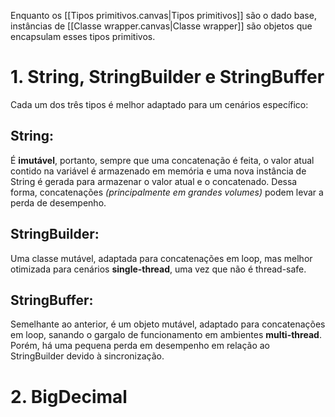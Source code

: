 Enquanto os [[Tipos primitivos.canvas|Tipos primitivos]] são o dado base, instâncias de [[Classe wrapper.canvas|Classe wrapper]]  são objetos que encapsulam esses tipos primitivos.

# 1. String, StringBuilder e StringBuffer

Cada um dos três tipos é melhor adaptado para um cenários específico:

## String:

É **imutável**, portanto, sempre que uma concatenação é feita, o valor atual contido na variável é armazenado em memória e uma nova instância de String é gerada para armazenar o valor atual e o concatenado. Dessa forma, concatenações *(principalmente em grandes volumes)* podem levar a perda de desempenho.

## StringBuilder:

Uma classe mutável, adaptada para concatenações em loop, mas melhor otimizada para cenários **single-thread**, uma vez que não é thread-safe.

## StringBuffer: 

Semelhante ao anterior, é um objeto mutável, adaptado para concatenações em loop, sanando o gargalo de funcionamento em ambientes **multi-thread**. Porém, há uma pequena perda em desempenho em relação ao StringBuilder devido à sincronização.

# 2. BigDecimal

